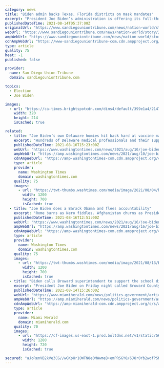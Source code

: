 ```yaml
---
category: news
title: "Biden admin backs Texas, Florida districts on mask mandates"
excerpt: "President Joe Biden’s administration is offering its full-throated support for local cities and school boards in Texas and Florida that are defying orders by their Republican governors that prohibit m"
publishedDateTime: 2021-08-14T05:37:00Z
originalUrl: "https://www.sandiegouniontribune.com/news/nation-world/story/2021-08-13/biden-admin-backs-texas-florida-districts-on-mask-mandates"
webUrl: "https://www.sandiegouniontribune.com/news/nation-world/story/2021-08-13/biden-admin-backs-texas-florida-districts-on-mask-mandates"
ampWebUrl: "https://www.sandiegouniontribune.com/news/nation-world/story/2021-08-13/biden-admin-backs-texas-florida-districts-on-mask-mandates?_amp=true"
cdnAmpWebUrl: "https://www-sandiegouniontribune-com.cdn.ampproject.org/c/s/www.sandiegouniontribune.com/news/nation-world/story/2021-08-13/biden-admin-backs-texas-florida-districts-on-mask-mandates?_amp=true"
type: article
quality: 75
heat: -1
published: false

provider:
  name: San Diego Union-Tribune
  domain: sandiegouniontribune.com

topics:
  - Election
  - Joe Biden

images:
  - url: "https://ca-times.brightspotcdn.com/dims4/default/399e1a4/2147483647/strip/true/crop/3648x2440+0+148/resize/320x214!/quality/90/?url=https%3A%2F%2Fcalifornia-times-brightspot.s3.amazonaws.com%2Fa3%2F6d%2Fd6fe6349dcfb4bad22a3bbbcdffc%2F18cf34c5ce1143509d2ae694f42f956b"
    width: 320
    height: 214
    isCached: true

related:
  - title: "Joe Biden’s own Delaware homies hit back hard at vaccine mandates"
    excerpt: "Hundreds of Delaware medical professionals and their supporters are bucking a mandate from the state’s largest hospital that all employees get vaccinated against COVID-19 as a condition of employment."
    publishedDateTime: 2021-08-10T15:23:00Z
    webUrl: "https://www.washingtontimes.com/news/2021/aug/10/joe-bidens-own-delaware-homies-hit-back-hard-vacci/"
    ampWebUrl: "https://amp.washingtontimes.com/news/2021/aug/10/joe-bidens-own-delaware-homies-hit-back-hard-vacci/"
    cdnAmpWebUrl: "https://amp-washingtontimes-com.cdn.ampproject.org/c/s/amp.washingtontimes.com/news/2021/aug/10/joe-bidens-own-delaware-homies-hit-back-hard-vacci/"
    type: article
    provider:
      name: Washington Times
      domain: washingtontimes.com
    quality: 75
    images:
      - url: "https://twt-thumbs.washtimes.com/media/image/2021/08/04/biden_67143_c0-160-3844-2402_s1200x700.jpg?2e1baba47e212a77841cb42932b8eabe976cc3ff"
        width: 1200
        height: 700
        isCached: true
  - title: "Joe Biden does a Barack Obama and flees accountability"
    excerpt: "Rome burns as Nero fiddles. Afghanistan churns as President Biden vacations. But what to expect from a man who campaigned for the highest office in the land from the safety and security of his man-cav"
    publishedDateTime: 2021-08-16T12:51:00Z
    webUrl: "https://www.washingtontimes.com/news/2021/aug/16/joe-biden-does-barack-obama-and-flees-accountabili/"
    ampWebUrl: "https://amp.washingtontimes.com/news/2021/aug/16/joe-biden-does-barack-obama-and-flees-accountabili/"
    cdnAmpWebUrl: "https://amp-washingtontimes-com.cdn.ampproject.org/c/s/amp.washingtontimes.com/news/2021/aug/16/joe-biden-does-barack-obama-and-flees-accountabili/"
    type: article
    provider:
      name: Washington Times
      domain: washingtontimes.com
    quality: 75
    images:
      - url: "https://twt-thumbs.washtimes.com/media/image/2021/08/13/Biden_25722.jpg-846a3_c0-142-3401-2125_s1200x700.jpg?fcd4bdd22a52f7b00fdd30ce74f59719c12c6c6a"
        width: 1200
        height: 700
        isCached: true
  - title: "Biden calls Broward superintendent to support the school district’s mask mandate"
    excerpt: "President Joe Biden on Friday night called Broward County Schools interim superintendent Vickie Cartwright to say he supports the district’s staying the course on mask mandates in defiance of Gov. Ron DeSantis’ order,"
    publishedDateTime: 2021-08-14T15:26:00Z
    webUrl: "https://www.miamiherald.com/news/politics-government/article253491299.html"
    ampWebUrl: "https://amp.miamiherald.com/news/politics-government/article253491299.html"
    cdnAmpWebUrl: "https://amp-miamiherald-com.cdn.ampproject.org/c/s/amp.miamiherald.com/news/politics-government/article253491299.html"
    type: article
    provider:
      name: Miami Herald
      domain: miamiherald.com
    quality: 70
    images:
      - url: "https://cf-images.us-east-1.prod.boltdns.net/v1/static/5618154292001/d15725ae-ed58-4b96-8823-c15eeeeb6014/ffe52e48-2ec3-40dd-ada9-09adfce4283d/1280x720/match/image.jpg"
        width: 1280
        height: 720
        isCached: true

secured: "aJoRenVB2kVe3CG//wGKpHr1OWTN8e0MWwmeB+emPRSGY8/6J8r0Yb2wofPSM1oxoqhj02ADMzYaylxcyKt9/4Yb4tyjSzAoQyRdY+faIcq0AeFqqAhsw9uLVuK5LiC8Mub9HTYn8TZ4ny+dTsLTwVGYgFWqByHHOgMMRYOnl+BFp6j+dx8QmvTWPVmYMzRnkscuCz4deL51Z6VUyJFIvjCRD2bBoKjR1kLyxir0Bk+T1f7Q/CKUcRkFBnbMC5VHB9J4U0nBplXqeJ+U3nxw8eZX5bD2tpqFAf5kVAY8c8PY5sqPhgUlmOHEzcUmjrM+1Eq7YA8RSGNBNGyxg0LYXK0Mfgqb4S6XlyFqjY0d9qc=;NXW6R3BZSwWQ8oYsbx5v9g=="
---
```


